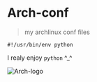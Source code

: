 Arch-conf
=========

> my archlinux conf files

    #!/usr/bin/env python

I realy enjoy `python` ^_^

![Arch-logo](Mo0OFier.github.com/Arch-conf/allogo.jpg)

